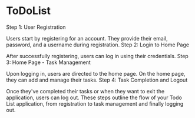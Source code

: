 # ToDoList
Step 1: User Registration

Users start by registering for an account.
They provide their email, password, and a username during registration.
Step 2: Login to Home Page

After successfully registering, users can log in using their credentials.
Step 3: Home Page - Task Management

Upon logging in, users are directed to the home page.
On the home page, they can add and manage their tasks.
Step 4: Task Completion and Logout

Once they've completed their tasks or when they want to exit the application, users can log out.
These steps outline the flow of your Todo List application, from registration to task management and finally logging out.
